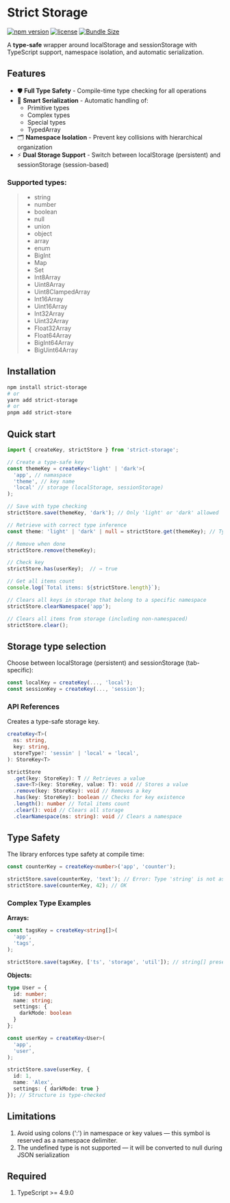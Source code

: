 # Strict Storage

[![npm version](https://img.shields.io/npm/v/strict-store)](https://www.npmjs.com/package/strict-store)
[![license](https://img.shields.io/npm/l/strict-store?v=2)](https://github.com/Papaskas/strict-store/blob/main/LICENSE)
[![Bundle Size](https://img.shields.io/bundlephobia/min/strict-store)](https://bundlephobia.com/package/strict-store)

A **type-safe** wrapper around localStorage and sessionStorage with TypeScript support, namespace isolation, and automatic serialization.

## Features
- 🛡 **Full Type Safety** - Compile-time type checking for all operations
- 🧠 **Smart Serialization** - Automatic handling of:
    - Primitive types
    - Complex types
    - Special types
    - TypedArray
- 🗂 **Namespace Isolation** - Prevent key collisions with hierarchical organization
- ⚡ **Dual Storage Support** - Switch between localStorage (persistent) and sessionStorage (session-based)

### Supported types:

> - string
> - number
> - boolean
> - null
> - union
> - object
> - array
> - enum
> - BigInt
> - Map
> - Set
> - Int8Array
> - Uint8Array
> - Uint8ClampedArray
> - Int16Array
> - Uint16Array
> - Int32Array
> - Uint32Array
> - Float32Array
> - Float64Array
> - BigInt64Array
> - BigUint64Array

## Installation

```bash
npm install strict-storage
# or
yarn add strict-storage
# or
pnpm add strict-store
```

## Quick start

```typescript
import { createKey, strictStore } from 'strict-storage';

// Create a type-safe key
const themeKey = createKey<'light' | 'dark'>(
  'app', // namaspace
  'theme', // key name
  'local' // storage (localStorage, sessionStorage)
);

// Save with type checking
strictStore.save(themeKey, 'dark'); // Only 'light' or 'dark' allowed

// Retrieve with correct type inference
const theme: 'light' | 'dark' | null = strictStore.get(themeKey); // Type: 'light' | 'dark' | null

// Remove when done
strictStore.remove(themeKey);

// Check key
strictStore.has(userKey);  // → true

// Get all items count
console.log(`Total items: ${strictStore.length}`);

// Clears all keys in storage that belong to a specific namespace
strictStore.clearNamespace('app');

// Clears all items from storage (including non-namespaced)
strictStore.clear();
```

## Storage type selection

Choose between localStorage (persistent) and sessionStorage (tab-specific):

```typescript
const localKey = createKey(..., 'local');
const sessionKey = createKey(..., 'session');
```

### API References

Creates a type-safe storage key.

```typescript
createKey<T>(
  ns: string, 
  key: string, 
  storeType?: 'sessin' | 'local' = 'local',
): StoreKey<T>
```

```typescript
strictStore
  .get(key: StoreKey): T // Retrieves a value
  .save<T>(key: StoreKey, value: T): void // Stores a value
  .remove(key: StoreKey): void // Removes a key
  .has(key: StoreKey): boolean // Checks for key existence
  .length(): number // Total items count
  .clear(): void // Clears all storage
  .clearNamespace(ns: string): void // Clears a namespace
```

## Type Safety

The library enforces type safety at compile time:

```typescript
const counterKey = createKey<number>('app', 'counter');

strictStore.save(counterKey, 'text'); // Error: Type 'string' is not assignable to type 'number'
strictStore.save(counterKey, 42); // OK
```

### Complex Type Examples

**Arrays:**

```typescript
const tagsKey = createKey<string[]>(
  'app', 
  'tags',
);

strictStore.save(tagsKey, ['ts', 'storage', 'util']); // string[] preserved
```

**Objects:**
```typescript
type User = {
  id: number;
  name: string;
  settings: {
    darkMode: boolean
  }
};

const userKey = createKey<User>(
  'app',
  'user',
);

strictStore.save(userKey, {
  id: 1,
  name: 'Alex',
  settings: { darkMode: true }
}); // Structure is type-checked
```

## Limitations

1. Avoid using colons (':') in namespace or key values — this symbol is reserved as a namespace delimiter.
2. The undefined type is not supported — it will be converted to null during JSON serialization

## Required
1. TypeScript >= 4.9.0
